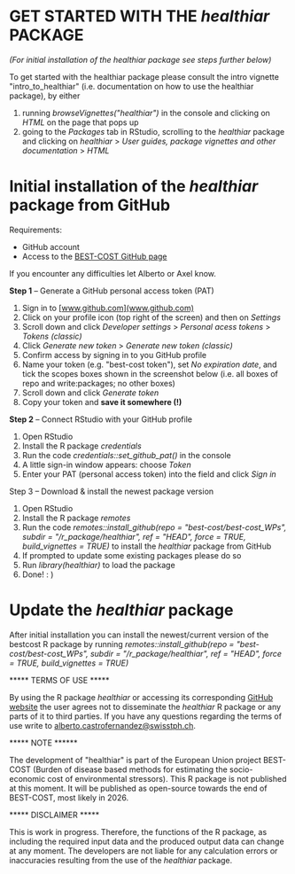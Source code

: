 # GET STARTED WITH THE *healthiar* PACKAGE

*(For initial installation of the healthiar package see steps further below)*

To get started with the healthiar package please consult the intro vignette "intro_to_healthiar" (i.e. documentation on how to use the healthiar package), by either 
1) running *browseVignettes("healthiar")* in the console and clicking on *HTML* on the page that pops up
2) going to the *Packages* tab in RStudio, scrolling to the *healthiar* package and clicking on *healthiar* > *User guides, package vignettes and other documentation* > *HTML*

# Initial installation of the *healthiar* package from GitHub

Requirements:
- GitHub account
- Access to the [BEST-COST GitHub page](https://github.com/best-cost/best-cost_WPs)

If you encounter any difficulties let Alberto or Axel know.

**Step 1** – Generate a GitHub personal access token (PAT)
1.	Sign in to [www.github.com](www.github.com)
2.	Click on your profile icon (top right of the screen) and then on *Settings*
3.	Scroll down and click *Developer settings* > *Personal acess tokens* > *Tokens (classic)*
4.	Click *Generate new token* > *Generate new token (classic)*
5.	Confirm access by signing in to you GitHub profile
6.	Name your token (e.g. "best-cost token"), set *No expiration date*, and tick the scopes boxes shown in the screenshot below (i.e. all boxes of repo and write:packages; no other boxes)
7.	Scroll down and click *Generate token*
8.	Copy your token and **save it somewhere (!)**

**Step 2** – Connect RStudio with your GitHub profile
1.	Open RStudio
2.	Install the R package *credentials*
3.	Run the code *credentials::set_github_pat()* in the console
4.	A little sign-in window appears: choose *Token*
5.	Enter your PAT (personal access token) into the field and click *Sign in*

Step 3 – Download & install the newest package version 
1.	Open RStudio
2.	Install the R package *remotes*
3.	Run the code *remotes::install_github(repo = "best-cost/best-cost_WPs", subdir = "/r_package/healthiar", ref = "HEAD", force = TRUE, build_vignettes = TRUE)* to install the *healthiar* package from GitHub
4.	If prompted to update some existing packages please do so
5.	Run *library(healthiar)* to load the package
6.	Done! : )

# Update the *healthiar* package

After initial installation you can install the newest/current version of the bestcost R package by running 
*remotes::install_github(repo = "best-cost/best-cost_WPs", subdir = "/r_package/healthiar", ref = "HEAD", force = TRUE, build_vignettes = TRUE)*

***** TERMS OF USE *****

By using the R package *healthiar* or accessing its corresponding [GitHub website](https://github.com/best-cost/) the user agrees not to disseminate the *healthiar* R package or any parts of it to third parties. If you have any questions regarding the terms of use write to <alberto.castrofernandez@swisstph.ch>.

***** NOTE ******

The development of "healthiar" is part of the European Union project BEST-COST (Burden of disease based methods for estimating the socio-economic cost of environmental stressors). This R package is not published at this moment. It will be published as open-source towards the end of BEST-COST, most likely in 2026.

***** DISCLAIMER *****

This is work in progress. Therefore, the functions of the R package, as including the required input data and the produced output data can change at any moment. The developers are not liable for any calculation errors or inaccuracies resulting from the use of the *healthiar* package.
